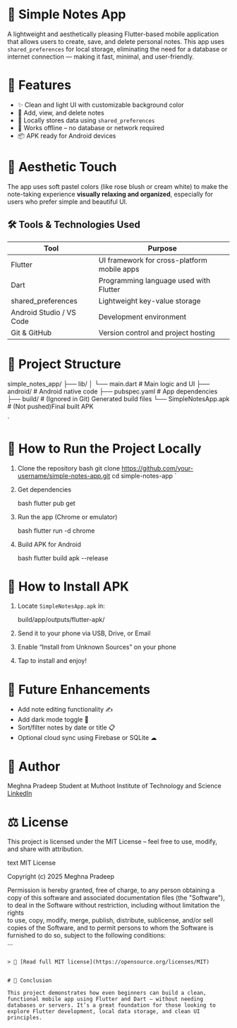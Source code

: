 # 📝 Simple Notes App
A lightweight and aesthetically pleasing Flutter-based mobile application that allows users to create, save, and delete personal notes. This app uses `shared_preferences` for local storage, eliminating the need for a database or internet connection — making it fast, minimal, and user-friendly.


# 📱 Features
- ✨ Clean and light UI with customizable background color
- 📝 Add, view, and delete notes
- 💾 Locally stores data using `shared_preferences`
- 🚫 Works offline – no database or network required
- 📦 APK ready for Android devices


# 🌈 Aesthetic Touch
The app uses soft pastel colors (like rose blush or cream white) to make the note-taking experience **visually relaxing and organized**, especially for users who prefer simple and beautiful UI.


## 🛠 Tools & Technologies Used
| Tool | Purpose |
|------|---------|
| Flutter | UI framework for cross-platform mobile apps |
| Dart | Programming language used with Flutter |
| shared_preferences | Lightweight key-value storage |
| Android Studio / VS Code | Development environment |
| Git & GitHub | Version control and project hosting |


# 📂 Project Structure



simple\_notes\_app/
├── lib/
│   └── main.dart        # Main logic and UI
├── android/             # Android native code
├── pubspec.yaml         # App dependencies
├── build/               # (Ignored in Git) Generated build files
    └── SimpleNotesApp.apk      # (Not pushed)Final built APK

`

# 🚀 How to Run the Project Locally
1. Clone the repository
   bash
   git clone https://github.com/your-username/simple-notes-app.git
   cd simple-notes-app
`
2. Get dependencies

   bash
   flutter pub get
   
3. Run the app (Chrome or emulator)

   bash
   flutter run -d chrome
   
4. Build APK for Android

   bash
   flutter build apk --release
   

# 📱 How to Install APK

1. Locate `SimpleNotesApp.apk` in:

   
   build/app/outputs/flutter-apk/
   

2. Send it to your phone via USB, Drive, or Email

3. Enable “Install from Unknown Sources” on your phone

4. Tap to install and enjoy!


# 📌 Future Enhancements

* Add note editing functionality ✍
* Add dark mode toggle 🌙
* Sort/filter notes by date or title 📋
* Optional cloud sync using Firebase or SQLite ☁


# 🙌 Author

Meghna Pradeep
Student at Muthoot Institute of Technology and Science
[LinkedIn](https://www.linkedin.com/in/meghna-pradeep-901982181)


# ⚖ License

This project is licensed under the MIT License – feel free to use, modify, and share with attribution.

text
MIT License

Copyright (c) 2025 Meghna Pradeep

Permission is hereby granted, free of charge, to any person obtaining a copy
of this software and associated documentation files (the "Software"), to deal
in the Software without restriction, including without limitation the rights  
to use, copy, modify, merge, publish, distribute, sublicense, and/or sell  
copies of the Software, and to permit persons to whom the Software is  
furnished to do so, subject to the following conditions:  
...
```

> 📎 [Read full MIT license](https://opensource.org/licenses/MIT)


# 💬 Conclusion

This project demonstrates how even beginners can build a clean, functional mobile app using Flutter and Dart — without needing databases or servers. It’s a great foundation for those looking to explore Flutter development, local data storage, and clean UI principles.

